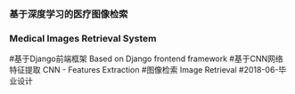 ### 基于深度学习的医疗图像检索
### Medical Images Retrieval System
#基于Django前端框架 Based on Django frontend framework
#基于CNN网络特征提取 CNN - Features Extraction
#图像检索 Image Retrieval
#2018-06-毕业设计
